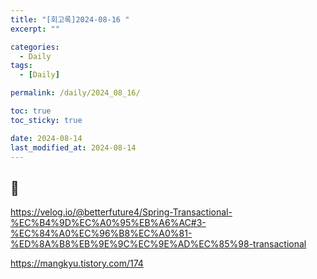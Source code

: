 ```yaml
---
title: "[회고록]2024-08-16 "
excerpt: ""

categories:
  - Daily
tags:
  - [Daily]

permalink: /daily/2024_08_16/

toc: true
toc_sticky: true

date: 2024-08-14
last_modified_at: 2024-08-14
---
```


## 🦥

https://velog.io/@betterfuture4/Spring-Transactional-%EC%B4%9D%EC%A0%95%EB%A6%AC#3-%EC%84%A0%EC%96%B8%EC%A0%81-%ED%8A%B8%EB%9E%9C%EC%9E%AD%EC%85%98-transactional

https://mangkyu.tistory.com/174